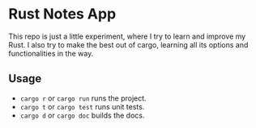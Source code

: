 # Rust Notes App

This repo is just a little experiment, where I try to learn and improve my
Rust. I also try to make the best out of cargo, learning all its options and
functionalities in the way.

## Usage

+ `cargo r` or `cargo run` runs the project.
+ `cargo t` or `cargo test` runs unit tests.
+ `cargo d` or `cargo doc` builds the docs.